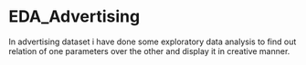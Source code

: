 # EDA_Advertising
In advertising dataset i have done some exploratory data analysis to find out relation of one parameters over the other and display it in creative manner. 
